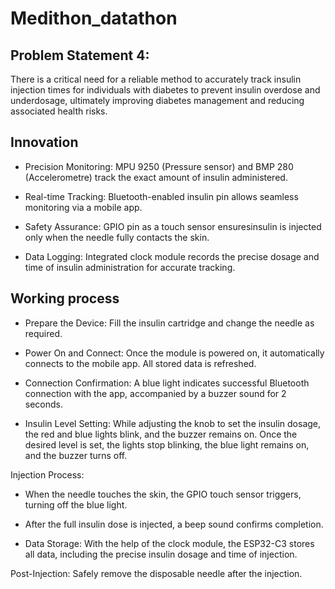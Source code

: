 # Medithon_datathon

## Problem Statement 4:
There is a critical need for a reliable method to accurately track insulin injection times for individuals with diabetes to prevent insulin overdose and underdosage, ultimately improving diabetes management and reducing associated health risks.

## Innovation

- Precision Monitoring: MPU 9250 (Pressure sensor) and BMP 280 (Accelerometre) track the exact amount of insulin administered.

- Real-time Tracking: Bluetooth-enabled insulin pin allows seamless monitoring via a mobile app.

- Safety Assurance: GPIO pin as a touch sensor ensuresinsulin is injected only when the needle fully contacts the skin.

- Data Logging: Integrated clock module records the precise dosage and time of insulin administration for accurate tracking.

## Working process

- Prepare the Device: Fill the insulin cartridge and change the needle as required.

- Power On and Connect: Once the module is powered on, it automatically connects to the mobile app. All
stored data is refreshed.

- Connection Confirmation: A blue light indicates successful Bluetooth connection with the app, accompanied
by a buzzer sound for 2 seconds.

- Insulin Level Setting: While adjusting the knob to set the insulin dosage, the red and blue lights blink, and the buzzer remains on. Once the desired level is set, the lights stop blinking, the blue light remains on, and the buzzer turns off.

Injection Process:

- When the needle touches the skin, the GPIO touch sensor triggers, turning off the blue light.

- After the full insulin dose is injected, a beep sound confirms completion.

- Data Storage: With the help of the clock module, the ESP32-C3 stores all data, including the precise insulin dosage and time of injection.

Post-Injection: Safely remove the disposable needle after the injection.
